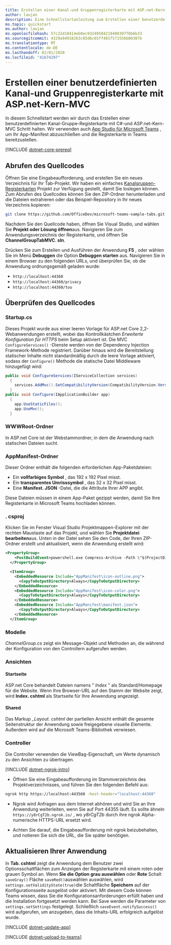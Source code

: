 ```yaml
---
title: Erstellen einer Kanal-und Gruppenregisterkarte mit ASP.net-Kern-MVC
author: laujan
description: Eine Schnellstartanleitung zum Erstellen einer benutzerdefinierten Kanal-und Gruppenregisterkarte mit ASP.net Core MVC.
ms.topic: quickstart
ms.author: laujan
ms.openlocfilehash: 57c22d10414eb8ec93249584219488397f0b6b33
ms.sourcegitcommit: 4329a94918263c85d6c65ff401f571556b80307b
ms.translationtype: MT
ms.contentlocale: de-DE
ms.lasthandoff: 02/01/2020
ms.locfileid: "41674297"
---
```

# <a name="create-a-custom-channel-and-group-tab-with-aspnet-core-mvc"></a>Erstellen einer benutzerdefinierten Kanal-und Gruppenregisterkarte mit ASP.net-Kern-MVC

In diesem Schnellstart werden wir durch das Erstellen einer benutzerdefinierten Kanal-Gruppe-Registerkarte mit C#-und ASP.net-Kern-MVC Schritt halten. Wir verwenden auch [App Studio für Microsoft Teams](~/concepts/build-and-test/app-studio-overview.md) , um Ihr App-Manifest abzuschließen und die Registerkarte in Teams bereitzustellen.

[!INCLUDE [dotnet-core-prereq](~/includes/tabs/dotnet-core-prereq.md)]

## <a name="get-the-source-code"></a>Abrufen des Quellcodes

Öffnen Sie eine Eingabeaufforderung, und erstellen Sie ein neues Verzeichnis für Ihr Tab-Projekt. Wir haben ein einfaches [Kanalgruppen-Registerkarten](https://github.com/OfficeDev/microsoft-teams-sample-tabs/ChannelGroupTabMVC) Projekt zur Verfügung gestellt, damit Sie loslegen können. Zum Abrufen des Quellcodes können Sie den ZIP-Ordner herunterladen und die Dateien extrahieren oder das Beispiel-Repository in Ihr neues Verzeichnis kopieren:

```bash
git clone https://github.com/OfficeDev/microsoft-teams-sample-tabs.git
```

Nachdem Sie den Quellcode haben, öffnen Sie Visual Studio, und wählen Sie **Projekt oder Lösung öffnen**aus. Navigieren Sie zum Anwendungsverzeichnis der Registerkarte, und öffnen Sie **ChannelGroupTabMVC. sln**.

Drücken Sie zum Erstellen und Ausführen der Anwendung **F5** , oder wählen Sie im Menü **Debuggen** die Option **Debuggen starten** aus. Navigieren Sie in einem Browser zu den folgenden URLs, und überprüfen Sie, ob die Anwendung ordnungsgemäß geladen wurde:

- `http://localhost:44360`
- `http://localhost:44360/privacy`
- `http://localhost:44360/tou`

## <a name="review-the-source-code"></a>Überprüfen des Quellcodes

### <a name="startupcs"></a>Startup.cs

Dieses Projekt wurde aus einer leeren Vorlage für ASP.net Core 2,2-Webanwendungen erstellt, wobei das Kontrollkästchen *Erweiterte Konfiguration für HTTPS* beim Setup aktiviert ist. Die MVC `ConfigureServices()` -Dienste werden von der Dependency Injection Framework-Methode registriert. Darüber hinaus wird die Bereitstellung statischer Inhalte nicht standardmäßig durch die leere Vorlage aktiviert, sodass der `Configure()` Methode die statische Datei Middleware hinzugefügt wird:

```csharp
public void ConfigureServices(IServiceCollection services)
  {
    services.AddMvc().SetCompatibilityVersion(CompatibilityVersion.Version_2_2);
  }
public void Configure(IApplicationBuilder app)
  {
    app.UseStaticFiles();
    app.UseMvc();
  }
```

### <a name="wwwroot-folder"></a>WWWRoot-Ordner

In ASP.net Core ist der Webstammordner, in dem die Anwendung nach statischen Dateien sucht.

### <a name="appmanifest-folder"></a>AppManifest-Ordner

Dieser Ordner enthält die folgenden erforderlichen App-Paketdateien:

- Ein **vollfarbiges Symbol** , das 192 x 192 Pixel misst.
- Ein **transparentes Umrisssymbol** , das 32 x 32 Pixel misst.
- Eine **Manifest. JSON** -Datei, die die Attribute Ihrer APP angibt.

Diese Dateien müssen in einem App-Paket gezippt werden, damit Sie Ihre Registerkarte in Microsoft Teams hochladen können.

### <a name="csproj"></a>. csproj

Klicken Sie im Fenster Visual Studio Projektmappen-Explorer mit der rechten Maustaste auf das Projekt, und wählen Sie **Projektdatei bearbeiten**aus. Unten in der Datei sehen Sie den Code, der Ihren ZIP-Ordner erstellt und aktualisiert, wenn die Anwendung erstellt wird:

```xml
<PropertyGroup>
    <PostBuildEvent>powershell.exe Compress-Archive -Path \"$(ProjectDir)AppManifest\*\" -DestinationPath \"$(TargetDir)tab.zip\" -Force</PostBuildEvent>
  </PropertyGroup>

  <ItemGroup>
    <EmbeddedResource Include="AppManifest\icon-outline.png">
      <CopyToOutputDirectory>Always</CopyToOutputDirectory>
    </EmbeddedResource>
    <EmbeddedResource Include="AppManifest\icon-color.png">
      <CopyToOutputDirectory>Always</CopyToOutputDirectory>
    </EmbeddedResource>
    <EmbeddedResource Include="AppManifest\manifest.json">
      <CopyToOutputDirectory>Always</CopyToOutputDirectory>
    </EmbeddedResource>
  </ItemGroup>
```

### <a name="models"></a>Modelle

*ChannelGroup.cs* zeigt ein Message-Objekt und Methoden an, die während der Konfiguration von den Controllern aufgerufen werden.

### <a name="views"></a>Ansichten

#### <a name="home"></a>Startseite

ASP.net Core behandelt Dateien namens " *Index* " als Standard/Homepage für die Website. Wenn Ihre Browser-URL auf den Stamm der Website zeigt, wird **Index. cshtml** als Startseite für Ihre Anwendung angezeigt.

#### <a name="shared"></a>Shared

Das Markup *_Layout. cshtml* der partiellen Ansicht enthält die gesamte Seitenstruktur der Anwendung sowie freigegebene visuelle Elemente. Außerdem wird auf die Microsoft Teams-Bibliothek verwiesen.

### <a name="controllers"></a>Controller

Die Controller verwenden die ViewBag-Eigenschaft, um Werte dynamisch zu den Ansichten zu übertragen.

[!INCLUDE [dotnet-ngrok-intro](~/includes/tabs/dotnet-ngrok-intro.md)]

- Öffnen Sie eine Eingabeaufforderung im Stammverzeichnis des Projektverzeichnisses, und führen Sie den folgenden Befehl aus:

```bash
ngrok http https://localhost:443560 -host-header="localhost:44360"
```

- Ngrok wird Anfragen aus dem Internet abhören und wird Sie an Ihre Anwendung weiterleiten, wenn Sie auf Port 44355 läuft.  Es sollte ähneln `https://y8rCgT2b.ngrok.io/` , wo *y8rCgT2b* durch ihre ngrok Alpha-numerische HTTPS-URL ersetzt wird.

- Achten Sie darauf, die Eingabeaufforderung mit ngrok beizubehalten, und notieren Sie sich die URL, die Sie später benötigen.

## <a name="update-your-application"></a>Aktualisieren Ihrer Anwendung

In **Tab. cshtml** zeigt die Anwendung dem Benutzer zwei Optionsschaltflächen zum Anzeigen der Registerkarte mit einem roten oder grauen Symbol an. Wenn **Sie die Option grau auswählen** oder **Rote** Schalt `saveGray()` Fläche `saveRed()`auswählen auswählen, wird `settings.setValidityState(true)`die Schaltfläche **Speichern** auf der Konfigurationsseite ausgelöst oder aktiviert. Mit diesem Code können Teams wissen, dass Sie die Konfigurationsanforderungen erfüllt haben und die Installation fortgesetzt werden kann. Bei Save werden die Parameter von `settings.setSettings` festgelegt. Schließlich `saveEvent.notifySuccess()` wird aufgerufen, um anzugeben, dass die Inhalts-URL erfolgreich aufgelöst wurde.

[!INCLUDE [dotnet-update-app](~/includes/tabs/dotnet-update-chan-grp-app.md)]

[!INCLUDE [dotnet-upload-to-teams](~/includes/tabs/dotnet-upload-to-teams.md)]
